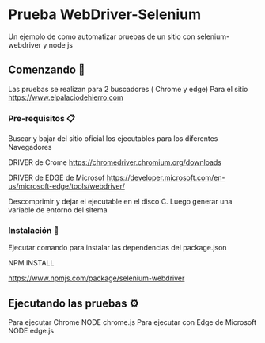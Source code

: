# Prueba WebDriver-Selenium

Un ejemplo de como automatizar pruebas de un sitio con selenium-webdriver y node js

## Comenzando 🚀

Las pruebas se realizan para 2 buscadores ( Chrome y edge)
Para el sitio https://www.elpalaciodehierro.com


### Pre-requisitos 📋

Buscar y bajar del sitio oficial los ejecutables para los diferentes Navegadores

DRIVER de Crome
https://chromedriver.chromium.org/downloads

DRIVER de EDGE de Microsof
https://developer.microsoft.com/en-us/microsoft-edge/tools/webdriver/

Descomprimir y dejar el ejecutable en el disco C. Luego generar una variable de entorno del sitema

### Instalación 🔧
Ejecutar comando para instalar las dependencias del package.json

NPM INSTALL

https://www.npmjs.com/package/selenium-webdriver


## Ejecutando las pruebas ⚙️

Para ejecutar Chrome
NODE chrome.js
Para ejecutar con Edge de Microsoft
NODE edge.js
